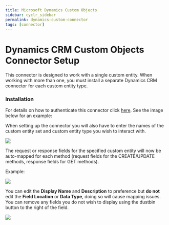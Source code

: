 ```yaml
---
title: Microsoft Dynamics Custom Objects
sidebar: cyclr_sidebar
permalink: dynamics-custom-connector
tags: [connector]
---
```


# Dynamics CRM Custom Objects Connector Setup #

This connector is designed to work with a single custom entity. When working with more than one, you must install a separate Dynamics CRM connector for each custom entity type.

### Installation

For details on how to authenticate this connector click [here](dynamics-crm-online.md). See the image below for an example:

When setting up the connector you will also have to enter the names of the custom entity set and custom entity type you wish to interact with. 

![](../images/dynamics_custom_objects_updated_1.png)

The request or response fields for the specified custom entity will now be auto-mapped for each method (request fields for the CREATE/UPDATE methods, response fields for GET methods). 

Example:

![](../images/dynamics_custom_objects_updated_2.png)

You can edit the **Display Name** and **Description** to preference but **do not** edit the **Field Location** or **Data Type**, doing so will cause mapping issues. You can remove any fields you do not wish to display using the dustbin button to the right of the field.

![](../images/dynamics_custom_objects_updated_3.png)
